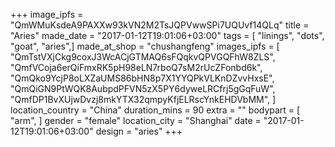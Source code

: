 +++
image_ipfs = "QmWMuKsdeA9PAXXw93kVN2M2TsJQPVwwSPi7UQUvf14QLq"
title = "Aries"
made_date = "2017-01-12T19:01:06+03:00"
tags = [
"linings",
"dots",
"goat",
"aries",]
made_at_shop = "chushangfeng"
images_ipfs = [  
  "QmTstVXjCkg9coxJ3WcACjGTMAQ6sFQqkvQPVGQFhW8ZLS",
  "QmfVCoja6erQiFmxRK5pH98eLN7rboQ7sM2rUcZFonbd6k",
  "QmQko9YcjP8oLXZaUMS86bHN8p7X1YYQPkVLKnDZvvHxsE",
  "QmQiGN9PtWQK8AubpdPFVN5zX5PY6dyweLRCfrj5gGqFuW",
  "QmfDP1BvXUjwDvzj8mkYTX32qmpyKfjELRscYnkEHDVbMM",
]
location_country = "China"
duration_mins = 90
extra = ""
bodypart = [
"arm",
]
gender = "female"
location_city = "Shanghai"
date = "2017-01-12T19:01:06+03:00"
design = "aries"
+++
